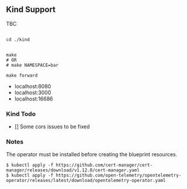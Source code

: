 ## Kind Support

TBC

```shell

cd ./kind

```

```shell

make
# OR
# make NAMESPACE=bar

```
```shell
make forward
```

* localhost:8080
* localhost:3000
* localhost:16686

### Kind Todo

* [] Some cors issues to be fixed 



### Notes

The operator must be installed before creating the blueprint resources.

```shell
$ kubectl apply -f https://github.com/cert-manager/cert-manager/releases/download/v1.12.0/cert-manager.yaml
$ kubectl apply -f https://github.com/open-telemetry/opentelemetry-operator/releases/latest/download/opentelemetry-operator.yaml
```
